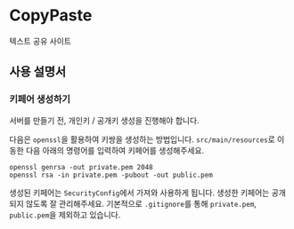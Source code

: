 # CopyPaste

텍스트 공유 사이트

## 사용 설명서

### 키페어 생성하기

서버를 만들기 전, 개인키 / 공개키 생성을 진행해야 합니다.

다음은 `openssl`을 활용하여 키쌍을 생성하는 방법입니다.
`src/main/resources`로 이동한 다음 아래의 명령어를 입력하여
키페어를 생성해주세요.

```shell
openssl genrsa -out private.pem 2048
openssl rsa -in private.pem -pubout -out public.pem
```

생성된 키페어는 `SecurityConfig`에서 가져와 사용하게 됩니다.
생성한 키페어는 공개되지 않도록 잘 관리해주세요. 기본적으로
`.gitignore`를 통해 `private.pem`, `public.pem`을
제외하고 있습니다.
